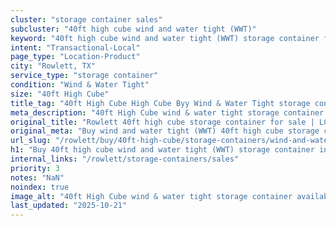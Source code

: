 ```yaml
---
cluster: "storage container sales"
subcluster: "40ft high cube wind and water tight (WWT)"
keyword: "40ft high cube wind and water tight (WWT) storage container for sale Rowlett, TX"
intent: "Transactional-Local"
page_type: "Location-Product"
city: "Rowlett, TX"
service_type: "storage container"
condition: "Wind & Water Tight"
size: "40ft High Cube"
title_tag: "40ft High Cube High Cube Byy Wind & Water Tight storage container Sales in Rowlett | LC Container"
meta_description: "40ft High Cube wind & water tight storage container sales in Rowlett. High cube containers with extra height. Fast delivery, competitive pricing. Serving storage containers area. Quote ID: HLT. Call (214) 524-4168 for your free quote today."
original_title: "Rowlett 40ft high cube storage container for sale | LC"
original_meta: "Buy wind and water tight (WWT) 40ft high cube storage container sale with local delivery in Rowlett, TX. LC Container — local Since 2003. Request a fast quote today."
url_slug: "/rowlett/buy/40ft-high-cube/storage-containers/wind-and-water-tight-wwt"
h1: "Buy 40ft high cube wind and water tight (WWT) storage container in Rowlett"
internal_links: "/rowlett/storage-containers/sales"
priority: 3
notes: "NaN"
noindex: true
image_alt: "40ft High Cube wind & water tight storage container available for delivery in Rowlett"
last_updated: "2025-10-21"
---
```


<!-- TODO: Add unique city/inventory copy, images, and internal links here. -->
